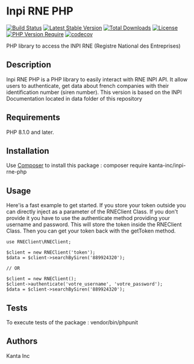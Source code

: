 # Inpi RNE PHP
[![Build Status](https://github.com/kanta-inc/inpi-rne-php/actions/workflows/ci.yml/badge.svg?branch=main)](https://github.com/kanta-inc/inpi-rne-php/actions?query=branch%3Amain)
[![Latest Stable Version](http://poser.pugx.org/kanta-inc/inpi-rne-php/v)](https://packagist.org/packages/kanta-inc/inpi-rne-php) 
[![Total Downloads](http://poser.pugx.org/kanta-inc/inpi-rne-php/downloads)](https://packagist.org/packages/kanta-inc/inpi-rne-php) 
[![License](http://poser.pugx.org/kanta-inc/inpi-rne-php/license)](https://packagist.org/packages/kanta-inc/inpi-rne-php) 
[![PHP Version Require](http://poser.pugx.org/kanta-inc/inpi-rne-php/require/php)](https://packagist.org/packages/kanta-inc/inpi-rne-php)
[![codecov](https://codecov.io/gh/Kanta-Inc/inpi-rne-php/graph/badge.svg?token=VLK7SM56AZ)](https://codecov.io/gh/Kanta-Inc/inpi-rne-php)

PHP library to access the INPI RNE (Registre National des Entreprises)

## Description
Inpi RNE PHP is a PHP library to easily interact with RNE INPI API. It allow users to authenticate, get data about french companies with their identification number (siren number).
This version is based on the INPI Documentation located in data folder of this repository

## Requirements
PHP 8.1.0 and later.

## Installation
Use [Composer](https://getcomposer.org/) to install this package :
composer require kanta-inc/inpi-rne-php

## Usage
Here'is a fast example to get started. If you store your token outside you can directly inject as a parameter of the RNEClient Class.
If you don't provide it you have to use the authenticate method providing your username and password. This will store the token inside the RNEClient Class.
Then you can get your token back with the getToken method.

```
use RNEClient\RNEClient;

$client = new RNEClient('token');
$data = $client->searchBySiren('889924320');

// OR

$client = new RNEClient();
$client->authenticate('votre_username', 'votre_password');
$data = $client->searchBySiren('889924320');
```

## Tests
To execute tests of the package :
vendor/bin/phpunit

## Authors
Kanta Inc
